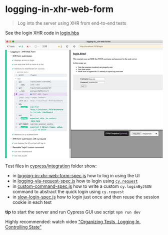 # logging-in-xhr-web-form

> Log into the server using XHR from end-to-end tests

See the login XHR code in [login.hbs](login.hbs)

![Tests](images/tests.png)

Test files in [cypress/integration](cypress/integration) folder show:

- in [logging-in-xhr-web-form-spec.js](cypress/integration/logging-in-xhr-web-form-spec.js) how to log in using the UI
- in [logging-via-request-spec.js](cypress/integration/logging-via-request-spec.js) how to login using [`cy.request`](https://on.cypress.io/request)
- in [custom-command-spec.js](cypress/integration/custom-command-spec.js) how to write a custom `cy.loginByJSON` command to abstract the quick login using `cy.request`
- in [slow-login-spec.js](cypress/integration/slow-login-spec.js) how to login just once and then reuse the session cookie in each test

**tip** to start the server and run Cypress GUI use script `npm run dev`

Highly recommended: watch video ["Organizing Tests, Logging In, Controlling State"](https://www.youtube.com/watch?v=5XQOK0v_YRE)
